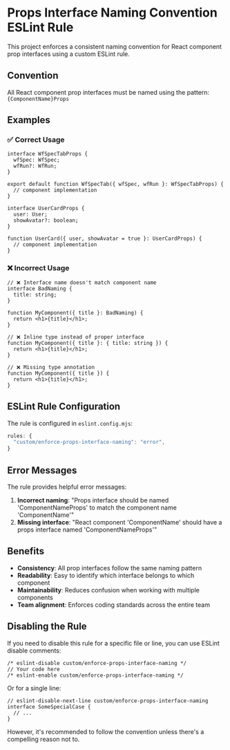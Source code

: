 # Props Interface Naming Convention ESLint Rule

This project enforces a consistent naming convention for React component prop interfaces using a custom ESLint rule.

## Convention

All React component prop interfaces must be named using the pattern: `{ComponentName}Props`

## Examples

### ✅ Correct Usage

```tsx
interface WfSpecTabProps {
  wfSpec: WfSpec;
  wfRun?: WfRun;
}

export default function WfSpecTab({ wfSpec, wfRun }: WfSpecTabProps) {
  // component implementation
}
```

```tsx
interface UserCardProps {
  user: User;
  showAvatar?: boolean;
}

function UserCard({ user, showAvatar = true }: UserCardProps) {
  // component implementation
}
```

### ❌ Incorrect Usage

```tsx
// ❌ Interface name doesn't match component name
interface BadNaming {
  title: string;
}

function MyComponent({ title }: BadNaming) {
  return <h1>{title}</h1>;
}
```

```tsx
// ❌ Inline type instead of proper interface
function MyComponent({ title }: { title: string }) {
  return <h1>{title}</h1>;
}
```

```tsx
// ❌ Missing type annotation
function MyComponent({ title }) {
  return <h1>{title}</h1>;
}
```

## ESLint Rule Configuration

The rule is configured in `eslint.config.mjs`:

```javascript
rules: {
  "custom/enforce-props-interface-naming": "error",
}
```

## Error Messages

The rule provides helpful error messages:

1. **Incorrect naming**: "Props interface should be named 'ComponentNameProps' to match the component name 'ComponentName'"
2. **Missing interface**: "React component 'ComponentName' should have a props interface named 'ComponentNameProps'"

## Benefits

- **Consistency**: All prop interfaces follow the same naming pattern
- **Readability**: Easy to identify which interface belongs to which component
- **Maintainability**: Reduces confusion when working with multiple components
- **Team alignment**: Enforces coding standards across the entire team

## Disabling the Rule

If you need to disable this rule for a specific file or line, you can use ESLint disable comments:

```tsx
/* eslint-disable custom/enforce-props-interface-naming */
// Your code here
/* eslint-enable custom/enforce-props-interface-naming */
```

Or for a single line:

```tsx
// eslint-disable-next-line custom/enforce-props-interface-naming
interface SomeSpecialCase {
  // ...
}
```

However, it's recommended to follow the convention unless there's a compelling reason not to.
